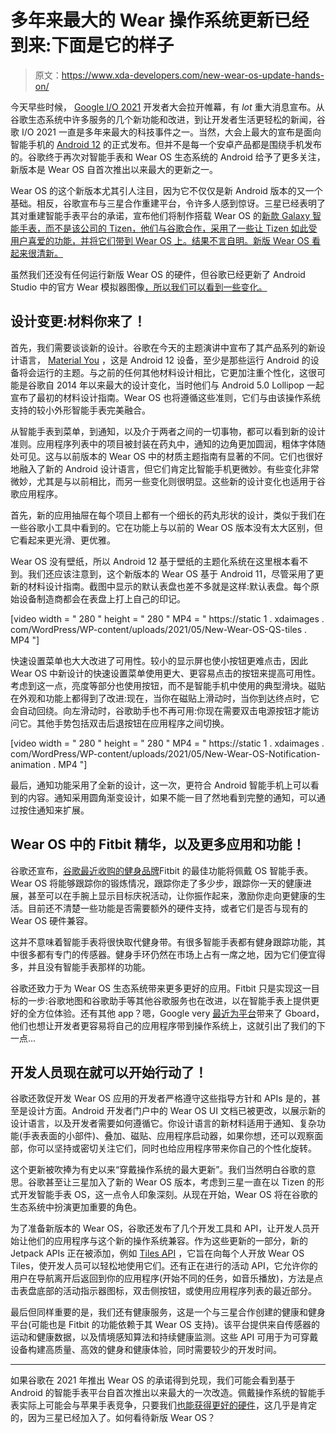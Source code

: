 # 多年来最大的 Wear 操作系统更新已经到来:下面是它的样子

> 原文：<https://www.xda-developers.com/new-wear-os-update-hands-on/>

今天早些时候， [Google I/O 2021](https://xda-developers.com/tag/google-io-2021) 开发者大会拉开帷幕，有 *lot* 重大消息宣布。从谷歌生态系统中许多服务的几个新功能和改进，到让开发者生活更轻松的新闻，谷歌 I/O 2021 一直是多年来最大的科技事件之一。当然，大会上最大的宣布是面向智能手机的 [Android 12](https://www.xda-developers.com/android-12/) 的正式发布。但并不是每一个安卓产品都是围绕手机发布的。谷歌终于再次对智能手表和 Wear OS 生态系统的 Android 给予了更多关注，新版本是 Wear OS 自首次推出以来最大的更新之一。

Wear OS 的这个新版本尤其引人注目，因为它不仅仅是新 Android 版本的又一个基础。相反，谷歌宣布与三星合作重建平台，令许多人感到惊讶。三星已经表明了其对重建智能手表平台的承诺，宣布他们将制作搭载 Wear OS 的[新款 Galaxy 智能手表，而不是该公司的 Tizen，他们与谷歌合作，采用了一些让 Tizen 如此受用户喜爱的功能，并将它们带到 Wear OS 上。结果不言自明。新版 Wear OS 看起来很清新。](https://www.xda-developers.com/fitbit-and-samsung-are-working-on-new-watches-with-wear-os/)

虽然我们还没有任何运行新版 Wear OS 的硬件，但谷歌已经更新了 Android Studio 中的官方 Wear 模拟器图像[，所以我们可以看到一些变化。](https://www.xda-developers.com/google-io-2021-new-features-jetpack-android-studio-kotlin/)

## 设计变更:材料你来了！

首先，我们需要谈谈新的设计。谷歌在今天的主题演讲中宣布了其产品系列的新设计语言， [Material You](https://www.xda-developers.com/material-you/) ，这是 Android 12 设备，至少是那些运行 Android 的设备将会运行的主题。与之前的任何其他材料设计相比，它更加注重个性化，这很可能是谷歌自 2014 年以来最大的设计变化，当时他们与 Android 5.0 Lollipop 一起宣布了最初的材料设计指南。Wear OS 也将遵循这些准则，它们与由该操作系统支持的较小外形智能手表完美融合。

从智能手表到菜单，到通知，以及介于两者之间的一切事物，都可以看到新的设计准则。应用程序列表中的项目被封装在药丸中，通知的边角更加圆润，粗体字体随处可见。这与以前版本的 Wear OS 中的材质主题指南有显著的不同。它们也很好地融入了新的 Android 设计语言，但它们肯定比智能手机更微妙。有些变化非常微妙，尤其是与以前相比，而另一些变化则很明显。这些新的设计变化也适用于谷歌应用程序。

首先，新的应用抽屉在每个项目上都有一个细长的药丸形状的设计，类似于我们在一些谷歌小工具中看到的。它在功能上与以前的 Wear OS 版本没有太大区别，但它看起来更光滑、更优雅。

Wear OS 没有壁纸，所以 Android 12 基于壁纸的主题化系统在这里根本看不到。我们还应该注意到，这个新版本的 Wear OS 基于 Android 11，尽管采用了更新的材料设计指南。截图中显示的默认表盘也差不多就是这样:默认表盘。每个原始设备制造商都会在表盘上打上自己的印记。

[video width = " 280 " height = " 280 " MP4 = " https://static 1 . xdaimages . com/WordPress/WP-content/uploads/2021/05/New-Wear-OS-QS-tiles . MP4 "]

快速设置菜单也大大改进了可用性。较小的显示屏也使小按钮更难点击，因此 Wear OS 中新设计的快速设置菜单使用更大、更容易点击的按钮来提高可用性。考虑到这一点，亮度等部分也使用按钮，而不是智能手机中使用的典型滑块。磁贴在外观和功能上都得到了改进:现在，当你在磁贴上滑动时，当你到达终点时，它会自动回绕。向左滑动时，谷歌助手也不再可用:你现在需要双击电源按钮才能访问它。其他手势包括双击后退按钮在应用程序之间切换。

[video width = " 280 " height = " 280 " MP4 = " https://static 1 . xdaimages . com/WordPress/WP-content/uploads/2021/05/New-Wear-OS-Notification-animation . MP4 "]

最后，通知功能采用了全新的设计，这一次，更符合 Android 智能手机上可以看到的内容。通知采用圆角渐变设计，如果不能一目了然地看到完整的通知，可以通过按住通知来扩展。

## Wear OS 中的 Fitbit 精华，以及更多应用和功能！

谷歌还宣布，[谷歌最近收购的健身品牌](https://www.xda-developers.com/google-completes-fitbit-buyout-after-months-of-scrutiny/)Fitbit 的最佳功能将佩戴 OS 智能手表。Wear OS 将能够跟踪你的锻炼情况，跟踪你走了多少步，跟踪你一天的健康进展，甚至可以在手腕上显示目标庆祝活动，让你振作起来，激励你走向更健康的生活。目前还不清楚一些功能是否需要额外的硬件支持，或者它们是否与现有的 Wear OS 硬件兼容。

这并不意味着智能手表将很快取代健身带。有很多智能手表都有健身跟踪功能，其中很多都有专门的传感器。健身手环仍然在市场上占有一席之地，因为它们便宜得多，并且没有智能手表那样的功能。

谷歌还致力于为 Wear OS 生态系统带来更多更好的应用。Fitbit 只是实现这一目标的一步:谷歌地图和谷歌助手等其他谷歌服务也在改进，以在智能手表上提供更好的全方位体验。还有其他 app？嗯，Google very [最近为平台](https://www.xda-developers.com/gboard-wear-os-available/)带来了 Gboard，他们也想让开发者更容易将自己的应用程序带到操作系统上，这就引出了我们的下一点...

## 开发人员现在就可以开始行动了！

谷歌还敦促开发 Wear OS 应用的开发者严格遵守这些指导方针和 APIs 是的，甚至是设计方面。Android 开发者门户中的 Wear OS UI 文档已被更改，以展示新的设计语言，以及开发者需要如何遵循它。你设计语言的新材料适用于通知、复杂功能(手表表面的小部件)、叠加、磁贴、应用程序启动器，如果你想，还可以观察面部，你可以坚持或密切关注它们，同时也给应用程序带来你自己的个性化旋转。

这个更新被吹捧为有史以来“穿戴操作系统的最大更新”。我们当然明白谷歌的意思。谷歌甚至让三星加入了新的 Wear OS 版本，考虑到三星一直在以 Tizen 的形式开发智能手表 OS，这一点令人印象深刻。从现在开始，Wear OS 将在谷歌的生态系统中扮演更加重要的角色。

为了准备新版本的 Wear OS，谷歌还发布了几个开发工具和 API，让开发人员开始让他们的应用程序与这个新的操作系统兼容。作为这些更新的一部分，新的 Jetpack APIs 正在被添加，例如 [Tiles API](https://www.xda-developers.com/wear-os-third-party-custom-tiles/) ，它旨在向每个人开放 Wear OS Tiles，使开发人员可以轻松地使用它们。还有正在进行的活动 API，它允许你的用户在导航离开后返回到你的应用程序(开始不同的任务，如音乐播放)，方法是点击表盘底部的活动指示器图标，双击侧按钮，或使用应用程序列表的最近部分。

最后但同样重要的是，我们还有健康服务，这是一个与三星合作创建的健康和健身平台(可能也是 Fitbit 的功能依赖于其 Wear OS 支持)。该平台提供来自传感器的运动和健康数据，以及情境感知算法和持续健康监测。这些 API 可用于为可穿戴设备构建高质量、高效的健身和健康体验，同时需要较少的开发时间。

* * *

如果谷歌在 2021 年推出 Wear OS 的承诺得到兑现，我们可能会看到基于 Android 的智能手表平台自首次推出以来最大的一次改造。佩戴操作系统的智能手表实际上可能会与苹果手表竞争，只要我们[也能获得更好的硬件](https://www.xda-developers.com/google-giving-wear-os-attention-need-new-hardware/)，这几乎是肯定的，因为三星已经加入了。如何看待新版 Wear OS？